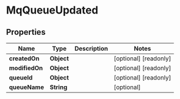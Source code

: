 

# MqQueueUpdated


## Properties

| Name | Type | Description | Notes |
|------------ | ------------- | ------------- | -------------|
|**createdOn** | **Object** |  |  [optional] [readonly] |
|**modifiedOn** | **Object** |  |  [optional] [readonly] |
|**queueId** | **Object** |  |  [optional] [readonly] |
|**queueName** | **String** |  |  [optional] |



